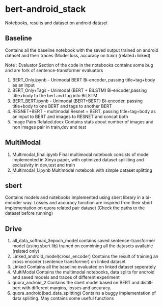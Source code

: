 # bert-android_stack
Notebooks, results and dataset on android dataset

## Baseline
Contains all the baseline notebook with the saved output trained on android dataset and their traces (Model loss, accuracy on train) (related+linked)

Note : Evaluator Section of the code in the notebooks contains some bug and are fork of sentence-transformer evaluators

1. BERT_Only.ipynb  - Unimodal
		BERT Bi-encoder, passing title+tag+body as an input
2. BERT_Only+Tags - Unimodal
	(BERT + BiLSTM) Bi-encoder,passing title+body to the bert and tag into BiLSTM
3. BERT_BERT.ipynb - Unimodal
	(BERT+BERT) Bi-encoder, passing title+body to one BERT and tags to another BERT
4. RESNET+BERT - multimodal 
	Resnet + BERT, passing title+tag+body as an input to BERT and images to RESNET and concat both
5.	Image Pairs Related.docx
	Contains stats about number of images and non images pair in train,dev and test 

## MultiModal
1. Multimodal_final.ipynb
	Final multimodal notebook consists of model implemented in Xinyu paper, with optimized dataset spilliting and exclusivity in dev,test and train
2. Multimodal_1.ipynb
	Multimodal notebook with simple dataset splitting

## sbert
Contains models and notebooks implemented using sbert library in a bi-encoder way. Losses and accuracy function are inspired from their sbert implementation on quora related pair dataset
(Check the paths to the dataset before running)

## Drive
1. all_data_softmax_3epoch_model
	contains saved sentence-transformer model (using sbert lib) trained on combining all the datasets available (related only)
2. Linked_android_model(cross_encoder)
	Contains the result of training an cross encoder (sentence transformer) on linked dataset
3. Linked 
	Contains all the baseline evaluated on linked dataset seperately
4. MultiModal
	Contains the multimodal notebooks, data splits for android and saved models and traces of different experiment
5. quora_android_2
	Contains the sbert model based on BERT and distill-bert with different margins, losses and accuracy. 
6. quora_android(bad_data_splitting)
	Contains a buggy implementation of data spliiting. May contains some useful functions

	
